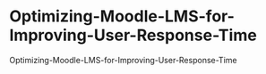 Optimizing-Moodle-LMS-for-Improving-User-Response-Time
======================================================

Optimizing-Moodle-LMS-for-Improving-User-Response-Time
